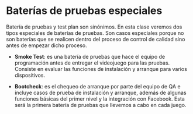 # Baterías de pruebas especiales

Batería de pruebas y test plan son sinónimos. En esta clase veremos dos tipos especiales de baterías de pruebas. Son casos especiales porque no son baterías que se realicen dentro del proceso de control de calidad sino antes de empezar dicho proceso.

- **Smoke Test**: es una batería de pruebas que hace el equipo de programación antes de entregar el videojuego para las pruebas. Consiste en evaluar las funciones de instalación y arranque para varios dispositivos.

- **Bootcheck**: es el chequeo de arranque por parte del equipo de QA e incluye casos de prueba de instalación y arranque, además de algunas funciones básicas del primer nivel y la integración con Facebook. Esta será la primera batería de pruebas que llevemos a cabo en cada juego.